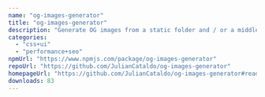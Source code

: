 ```yaml
---
name: "og-images-generator"
title: "og-images-generator"
description: "Generate OG images from a static folder and / or a middleware.\nExtract metadata from HTML pages. No headless browser involved.\nComes as a CLI, API or plugins."
categories:
  - "css+ui"
  - "performance+seo"
npmUrl: "https://www.npmjs.com/package/og-images-generator"
repoUrl: "https://github.com/JulianCataldo/og-images-generator"
homepageUrl: "https://github.com/JulianCataldo/og-images-generator#readme"
downloads: 83
---
```

